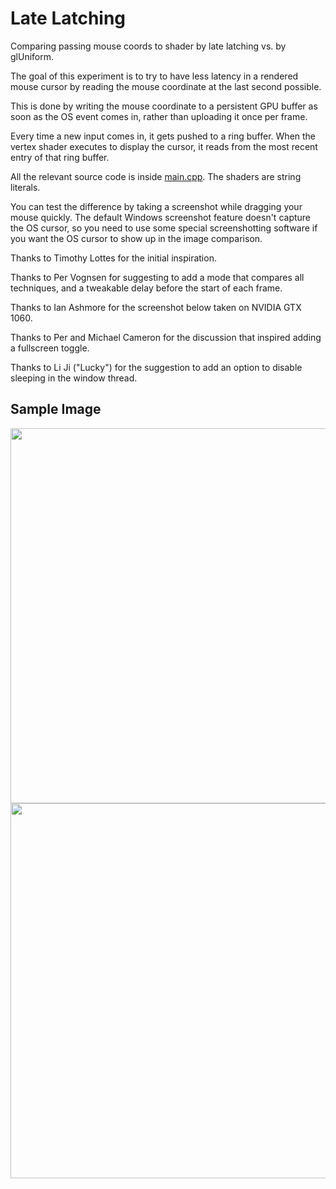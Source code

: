 # Late Latching

Comparing passing mouse coords to shader by late latching vs. by glUniform.

The goal of this experiment is to try to have less latency in a rendered mouse cursor by reading the mouse coordinate at the last second possible.

This is done by writing the mouse coordinate to a persistent GPU buffer as soon as the OS event comes in, rather than uploading it once per frame.

Every time a new input comes in, it gets pushed to a ring buffer. When the vertex shader executes to display the cursor, it reads from the most recent entry of that ring buffer.

All the relevant source code is inside [main.cpp](main.cpp). The shaders are string literals.

You can test the difference by taking a screenshot while dragging your mouse quickly. The default Windows screenshot feature doesn't capture the OS cursor, so you need to use some special screenshotting software if you want the OS cursor to show up in the image comparison.

Thanks to Timothy Lottes for the initial inspiration.

Thanks to Per Vognsen for suggesting to add a mode that compares all techniques, and a tweakable delay before the start of each frame.

Thanks to Ian Ashmore for the screenshot below taken on NVIDIA GTX 1060.

Thanks to Per and Michael Cameron for the discussion that inspired adding a fullscreen toggle.

Thanks to Li Ji ("Lucky") for the suggestion to add an option to disable sleeping in the window thread.

## Sample Image

<img src="http://i.imgur.com/otnYpmL.png" width="600">

<img src="http://i.imgur.com/4IiKDB0.jpg" width="600">
